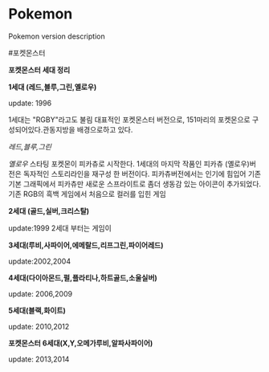 # Pokemon
Pokemon version description


#포켓몬스터

**포켓몬스터 세대 정리**

**1세대 (레드,블루,그린,옐로우)**

update: 1996

1세대는 "RGBY"라고도 불림
대표적인 포켓몬스터 버전으로, 151마리의 포켓몬으로 구성되어있다.관동지방을 배경으로하고 있다.

*레드,블루,그린*


_옐로우_
스타팅 포켓몬이 피카츄로 시작한다.
1세대의 마지막 작품인 피카츄 (옐로우)버전은 독자적인 스토리라인을 재구성 한 버전이다. 피카츄버전에서는 인기에 힘입어 기존 기본 그래픽에서 피카츄만 새로운 스프라이트로 좀더 생동감 있는 아이콘이 추가되었다.
기존 RGB의 흑백 게임에서 처음으로 컬러를 입힌 게임 




**2세대 (골드,실버,크리스탈)**

update:1999
2세대 부터는 게임이 




**3세대(루비,사파이어,에메랄드,리프그린,파이어레드)**

update:2002,2004





**4세대(다이아몬드,펄,플라티나,하트골드,소울실버)**

update: 2006,2009





**5세대(블랙,화이트)**

update: 2010,2012





**포켓몬스터 6세대(X,Y,오메가루비,알파사파이어)** 

update: 2013,2014




